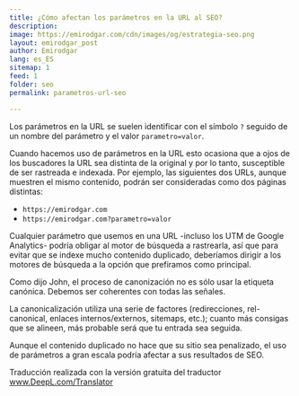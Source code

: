 ```yaml
---
title: ¿Cómo afectan los parámetros en la URL al SEO?
description: 
image: https://emirodgar.com/cdn/images/og/estrategia-seo.png
layout: emirodgar_post
author: Emirodgar
lang: es_ES
sitemap: 1
feed: 1
folder: seo
permalink: parametros-url-seo

--- 
```


Los parámetros en la URL se suelen identificar con el símbolo `?` seguido de un nombre del parámetro y el valor `parametro=valor`.

Cuando hacemos uso de parámetros en la URL esto ocasiona que a ojos de los buscadores la URL sea distinta de la original y por lo tanto, susceptible de ser rastreada e indexada. Por ejemplo, las siguientes dos URLs, aunque muestren el mismo contenido, podrán ser consideradas como dos páginas distintas:

 - `https://emirodgar.com`
 - `https://emirodgar.com?parametro=valor`



Cualquier parámetro que usemos en una URL -incluso los UTM de Google Analytics- podría obligar al motor de búsqueda a rastrearla, así que para evitar que se indexe mucho contenido duplicado, deberíamos dirigir a los motores de búsqueda a la opción que prefiramos como principal.

Como dijo John, el proceso de canonización no es sólo usar la etiqueta canónica. Debemos ser coherentes con todas las señales.

La canonicalización utiliza una serie de factores (redirecciones, rel-canonical, enlaces internos/externos, sitemaps, etc.); cuanto más consigas que se alineen, más probable será que tu entrada sea seguida.

Aunque el contenido duplicado no hace que su sitio sea penalizado, el uso de parámetros a gran escala podría afectar a sus resultados de SEO.

Traducción realizada con la versión gratuita del traductor www.DeepL.com/Translator
<!--stackedit_data:
eyJoaXN0b3J5IjpbLTg0MTMzNTM0N119
-->